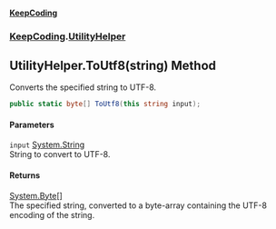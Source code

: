 #### [KeepCoding](index.md 'index')
### [KeepCoding](KeepCoding.md 'KeepCoding').[UtilityHelper](UtilityHelper.md 'KeepCoding.UtilityHelper')
## UtilityHelper.ToUtf8(string) Method
Converts the specified string to UTF-8.
```csharp
public static byte[] ToUtf8(this string input);
```
#### Parameters
<a name='KeepCoding.UtilityHelper.ToUtf8(string).input'></a>
`input` [System.String](https://docs.microsoft.com/en-us/dotnet/api/System.String 'System.String')  
String to convert to UTF-8.
  
#### Returns
[System.Byte](https://docs.microsoft.com/en-us/dotnet/api/System.Byte 'System.Byte')[[]](https://docs.microsoft.com/en-us/dotnet/api/System.Array 'System.Array')  
The specified string, converted to a byte-array containing the UTF-8 encoding of the string.
